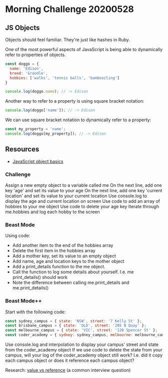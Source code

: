 # Morning Challenge 20200528

## JS Objects

Objects should feel familiar. They're just like hashes in Ruby.

One of the most powerful aspects of JavaScript is being able to dynamically refer to properties of objects.

```javascript
const doggo = {
  name: 'Edison',
  breed: 'Groodle',
  hobbies: ['walks', 'tennis balls', 'bamboozling']
}

console.log(doggo.name); // -> Edison
```

Another way to refer to a property is using square bracket notation:

```javascript
console.log(doggo['name']); // -> Edison
```

We can use square bracket notation to dynamically refer to a property:

```javascript
const my_property = 'name';
console.log(doggo[my_property]); // -> Edison
```

## Resources

- [JavaScript object basics](https://developer.mozilla.org/en-US/docs/Learn/JavaScript/Objects/Basics)

### Challenge

Assign a new empty object to a variable called me
On the next line, add one key 'age' and set its value to your age
On the next line, add one key 'current location' and set its value to your current location
Use console.log to display the age and current location on screen
Use code to add an array of hobbies to your me object
Use code to delete your age key
Iterate through me.hobbies and log each hobby to the screen

### Beast Mode

Using code:

- Add another item to the end of the hobbies array
- Delete the first item in the hobbies array
- Add a mother key, set its value to an empty object
- Add name, age and location keys to the mother object
- Add a print_details function to the me object.
- Call the function to log some details about yourself. I.e. me print_details() should work
- Note the difference between calling me.print_details and me.print_details()

### Beast Mode++

Start with the following code:

```javascript
const sydney_campus = { state: 'NSW', street: '7 Kelly St' };
const brisbane_campus = { state: 'QLD', street: '205 N Quay' };
const melbourne_campus = { state: 'VIC', street: '120 Spencer St' };
const coder_academy = { sydney: sydney_campus, melbourne: melbourne_campus, brisbane: brisbane_campus };
```

Use console.log and interpolation to display your campus' street and state from the coder_academy object
If we use code to delete the state from your campus, will your log of the coder_academy object still work? I.e. did it copy each campus object or does it reference each campus object?

Research: [value vs reference](https://codeburst.io/explaining-value-vs-reference-in-javascript-647a975e12a0) (a common interview question)